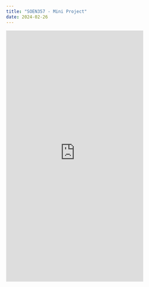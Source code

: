 ```yaml
---
title: "SOEN357 - Mini Project"
date: 2024-02-26
---
```


<iframe style="border: 1px solid rgba(0, 0, 0, 0.1);" width="375" height="687" src="https://app.uizard.io/p/2e0eb485/embed" allowfullscreen></iframe>
<script>
    // Wait for the iframe content to load
    document.getElementById('myIframe').onload = function() {
        // Access the contentDocument of the iframe
        var iframeDoc = document.getElementById('myIframe').contentDocument;
        
        // Check if the iframe document is accessible
        if (iframeDoc) {
            // Find and remove elements containing the word "uizard"
            var elements = iframeDoc.querySelectorAll(':contains("uizard")');
            elements.forEach(function(element) {
                element.parentNode.removeChild(element);
            });
        } else {
            console.error('Could not access the iframe content document.');
        }
    };
</script>
